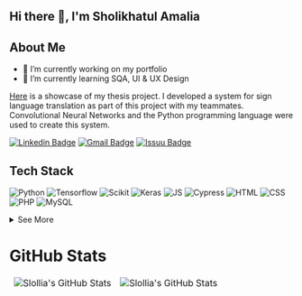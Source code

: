 ## Hi there 👋, I'm Sholikhatul Amalia
## About Me
- 🔭 I’m currently working on my portfolio 
- 🌱 I’m currently learning SQA, UI & UX Design
<p> <a href="https://github.com/slollia/Sign-Language-Translator-System">Here</a> is a showcase of my thesis project. I developed a system for sign language translation as part of this project with my teammates. Convolutional Neural Networks and the Python programming language were used to create this system. 

[![Linkedin Badge](https://img.shields.io/badge/-Sholikhatul_Amalia-blue?style=flat-square&logo=Linkedin&logoColor=white&link=https://www.linkedin.com/in/sholikhatul-amalia/)](https://www.linkedin.com/in/sholikhatul-amalia/) [![Gmail Badge](https://img.shields.io/badge/-amalia.career03@gmail.com-c14438?style=flat-square&logo=Gmail&logoColor=white&link=mailto:amalia.career03@gmail.com)](mailto:amalia.career03@gmail.com) [![Issuu Badge](https://img.shields.io/badge/-Portfolio-important?style=flat-square&logo=Issuu&logoColor=white&link=mailto:https://issuu.com/amalia-sholikhatul/docs/port_folio.2022)](https://issuu.com/amalia-sholikhatul/docs/port_folio.2022) 

## Tech Stack
![Python](https://img.shields.io/badge/Python-3776AB?style=for-the-badge&logo=python&logoColor=white)
![Tensorflow](https://img.shields.io/badge/TensorFlow-FF6F00?style=for-the-badge&logo=TensorFlow&logoColor=white)
![Scikit](https://img.shields.io/badge/scikit_learn-F7931E?style=for-the-badge&logo=scikit-learn&logoColor=white)
![Keras](https://img.shields.io/badge/Keras-D00000?style=for-the-badge&logo=Keras&logoColor=white)
![JS](https://img.shields.io/badge/JavaScript-ffca28?style=for-the-badge&logo=JavaScript&logoColor=white)
![Cypress](https://img.shields.io/badge/Cypress-38B2AC.svg?&style=for-the-badge&logo=Cypress&logoColor=white)
![HTML](https://img.shields.io/badge/HTML-E34F26?style=for-the-badge&logo=html5&logoColor=white)
![CSS](https://img.shields.io/badge/CSS-1572B6?style=for-the-badge&logo=css3&logoColor=white)
![PHP](https://img.shields.io/badge/PHP-D00000?style=for-the-badge&logo=PHP&logoColor=white)
![MySQL](https://img.shields.io/badge/MySQL-4EA94B?style=for-the-badge&logo=MySQL&logoColor=white)

<details>
  <summary>See More</summary>
  
![Figma](https://img.shields.io/badge/Figma-F24E1E?style=for-the-badge&logo=figma&logoColor=white)
![Adobe I](https://img.shields.io/badge/Adobe-Illustrator-FF6F00?style=for-the-badge&logo=Adobe-Illustrator&labelColor=393665&logoWidth=15)
![Adobe Pho](https://img.shields.io/badge/Adobe-Photoshop-1572B6?style=for-the-badge&logo=Adobe-Photoshop&labelColor=2f2f5b&logoWidth=15)
![Adobe After Effects](https://img.shields.io/badge/Adobe-After%20Effects-CF96FD?style=for-the-badge&logo=Adobe-After-Effects&labelColor=393665&logoWidth=15)
![Adobe Premiere Pro](https://img.shields.io/badge/Adobe-Premiere%20Pro-9999FF?style=for-the-badge&logo=Adobe-Premiere%20Pro&labelColor=2f2f5b&logoWidth=15)
![Canva](https://img.shields.io/badge/Canva-%2300C4CC.svg?&style=for-the-badge&logo=Canva&logoColor=white)
![Google Colaboratory](https://img.shields.io/badge/Colab-F9AB00?style=for-the-badge&logo=googlecolab&color=525252)
![OpenCV](https://img.shields.io/badge/OpenCV-217346?style=for-the-badge&logo=OpenCV&logoColor=white)
![etc](https://img.shields.io/badge/etc-D00000?style=for-the-badge)
  
</details>
  
# GitHub Stats

<table align="center" border="0" cellpadding="0" cellspacing="0">
    <thead>
        <tr>
            <td><img src="https://github-readme-stats.vercel.app/api?username=slollia&show_icons=true&locale=en&theme=tokyonight" alt="Slollia's GitHub Stats" />               </td>
            <td><img src="https://streak-stats.demolab.com/?user=slollia&theme=tokyonight" alt="Slollia's GitHub Stats" /></td>
        </tr>
    </thead>
</table>

